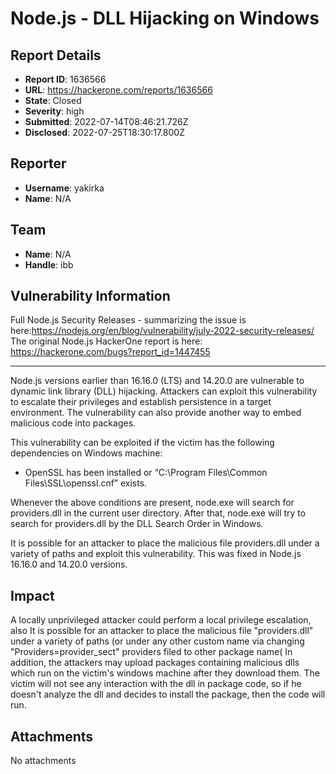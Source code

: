# Node.js - DLL Hijacking on Windows

## Report Details
- **Report ID**: 1636566
- **URL**: https://hackerone.com/reports/1636566
- **State**: Closed
- **Severity**: high
- **Submitted**: 2022-07-14T08:46:21.726Z
- **Disclosed**: 2022-07-25T18:30:17.800Z

## Reporter
- **Username**: yakirka
- **Name**: N/A

## Team
- **Name**: N/A
- **Handle**: ibb

## Vulnerability Information
Full Node.js Security Releases  - summarizing the issue is here:https://nodejs.org/en/blog/vulnerability/july-2022-security-releases/
The original Node.js HackerOne report is here: https://hackerone.com/bugs?report_id=1447455

-----

Node.js versions earlier than 16.16.0 (LTS) and 14.20.0 are vulnerable to dynamic link library (DLL) hijacking.
Attackers can exploit this vulnerability to escalate their privileges and establish persistence in a target environment.
The vulnerability can also provide another way to embed malicious code into packages.

This vulnerability can be exploited if the victim has the following dependencies on Windows machine:
* OpenSSL has been installed or “C:\Program Files\Common Files\SSL\openssl.cnf” exists.

Whenever the above conditions are present, node.exe will search for providers.dll in the current user directory.
After that, node.exe will try to search for providers.dll by the DLL Search Order in Windows.

It is possible for an attacker to place the malicious file providers.dll under a variety of paths and exploit this vulnerability.
This was fixed in Node.js 16.16.0 and 14.20.0 versions.

## Impact

A locally unprivileged attacker could perform a local privilege escalation, also It is possible for an attacker to place the malicious file "providers.dll" under a variety of paths (or under any other custom name via changing "Providers=provider_sect" providers filed to other package name(
In addition, the attackers may upload packages containing malicious dlls which run on the victim's windows machine after they download them.
The victim will not see any interaction with the dll in package code, so if he doesn't analyze the dll and decides to install the package, then the code will run.

## Attachments
No attachments
